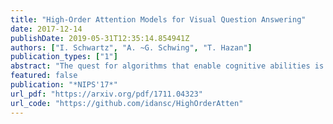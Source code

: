 ```yaml
---
title: "High-Order Attention Models for Visual Question Answering"
date: 2017-12-14
publishDate: 2019-05-31T12:35:14.854941Z
authors: ["I. Schwartz", "A. ~G. Schwing", "T. Hazan"]
publication_types: ["1"]
abstract: "The quest for algorithms that enable cognitive abilities is an important part of machine learning. A common trait in many recently investigated cognitive-like tasks is that they take into account different data modalities, such as visual and textual input. In this paper we propose a novel and generally applicable form of attention mechanism that learns high-order correlations between various data modalities. We show that high-order correlations effectively direct the appropriate attention to the relevant elements in the different data modalities that are required to solve the joint task. We demonstrate the effectiveness of our high-order attention mechanism on the task of visual question answering (VQA), where we achieve state-of-the-art performance on the standard VQA dataset."
featured: false
publication: "*NIPS'17*"
url_pdf: "https://arxiv.org/pdf/1711.04323"
url_code: "https://github.com/idansc/HighOrderAtten"
---
```



